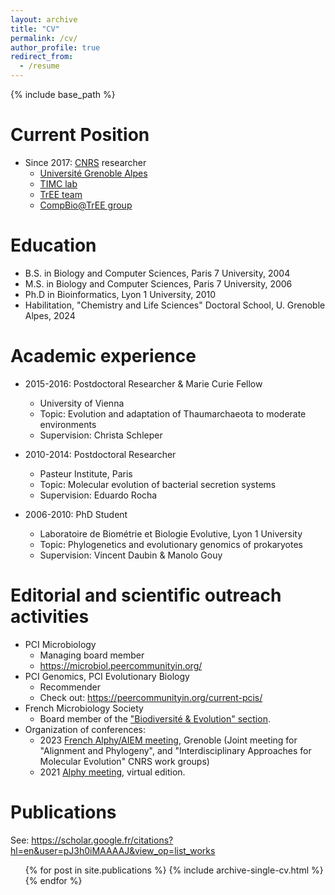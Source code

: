 ```yaml
---
layout: archive
title: "CV"
permalink: /cv/
author_profile: true
redirect_from:
  - /resume
---
```


{% include base_path %}

Current Position
======
* Since 2017: [CNRS](https://www.cnrs.fr/en) researcher
  * [Université Grenoble Alpes](https://www.univ-grenoble-alpes.fr/english/)
  * [TIMC lab](https://www.timc.fr/en)
  * [TrEE team](https://www.timc.fr/en/tree)
  * [CompBio@TrEE group](https://tree-timc.github.io/compbio/) 

Education
======
* B.S. in Biology and Computer Sciences, Paris 7 University, 2004
* M.S. in Biology and Computer Sciences, Paris 7 University, 2006
* Ph.D in Bioinformatics, Lyon 1 University, 2010
* Habilitation, "Chemistry and Life Sciences" Doctoral School, U. Grenoble Alpes, 2024 

Academic experience
======
* 2015-2016: Postdoctoral Researcher & Marie Curie Fellow
  * University of Vienna
  * Topic: Evolution and adaptation of Thaumarchaeota to moderate environments
  * Supervision: Christa Schleper

* 2010-2014: Postdoctoral Researcher
  * Pasteur Institute, Paris
  * Topic: Molecular evolution of bacterial secretion systems
  * Supervision: Eduardo Rocha

* 2006-2010: PhD Student
  * Laboratoire de Biométrie et Biologie Evolutive, Lyon 1 University
  * Topic: Phylogenetics and evolutionary genomics of prokaryotes
  * Supervision: Vincent Daubin & Manolo Gouy
  
Editorial and scientific outreach activities
======
* PCI Microbiology 
  * Managing board member
  * <https://microbiol.peercommunityin.org/>
* PCI Genomics, PCI Evolutionary Biology
  * Recommender
  * Check out: <https://peercommunityin.org/current-pcis/>
* French Microbiology Society
  * Board member of the ["Biodiversité & Evolution" section](https://www.sfm-microbiologie.org/presentation-de-la-sfm/sections-et-groupes-de-travail/biodiversite-et-evolution/). 
* Organization of conferences:
  * 2023 [French Alphy/AIEM meeting](https://alphy-aiem-2023.sciencesconf.org/?forward-action=index&forward-controller=index&lang=en), Grenoble (Joint meeting for "Alignment and Phylogeny", and "Interdisciplinary Approaches for Molecular Evolution" CNRS work groups)
  * 2021 [Alphy meeting](https://lbbe-dmz.univ-lyon1.fr/spip_alphy/spip.php?article83), virtual edition.

Publications
======
See: <https://scholar.google.fr/citations?hl=en&user=pJ3h0iMAAAAJ&view_op=list_works>

  <ul>{% for post in site.publications %}
    {% include archive-single-cv.html %}
  {% endfor %}</ul>
  
<!-- Talks
======
  <ul>{% for post in site.talks %}
    {% include archive-single-talk-cv.html %}
  {% endfor %}</ul>
  
Teaching
======
  <ul>{% for post in site.teaching %}
    {% include archive-single-cv.html %}
  {% endfor %}</ul>
   -->
<!-- Service and leadership
======
* Currently signed in to 43 different slack teams
 -->